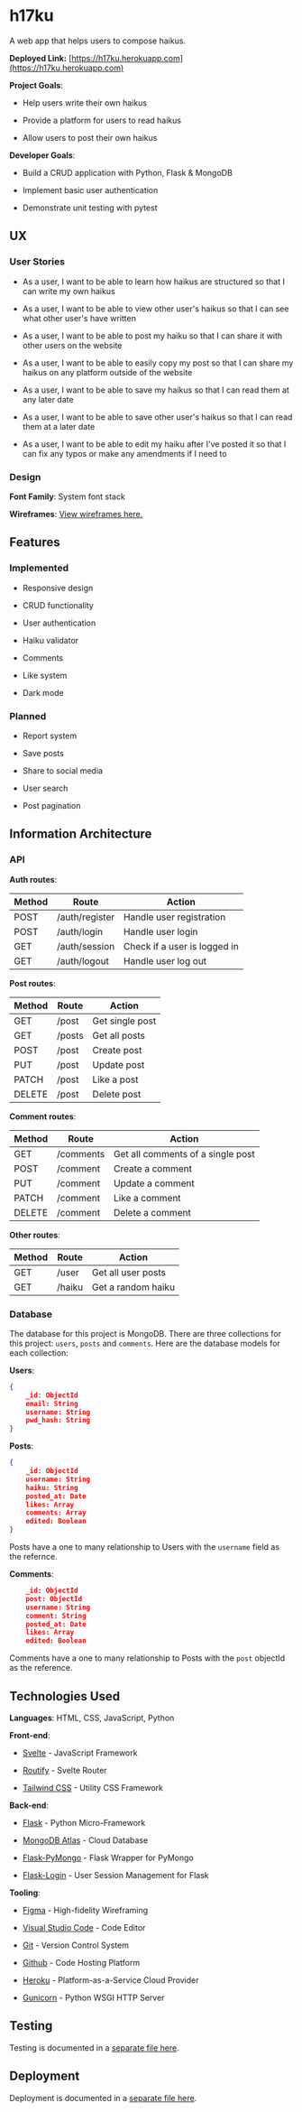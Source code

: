# h17ku

A web app that helps users to compose haikus.

**Deployed Link:** [https://h17ku.herokuapp.com](https://h17ku.herokuapp.com)

**Project Goals**:

- Help users write their own haikus

- Provide a platform for users to read haikus

- Allow users to post their own haikus

**Developer Goals**:

- Build a CRUD application with Python, Flask & MongoDB

- Implement basic user authentication

- Demonstrate unit testing with pytest

## UX

### User Stories

- As a user, I want to be able to learn how haikus are structured so that I can write my own haikus

- As a user, I want to be able to view other user's haikus so that I can see what other user's have written

- As a user, I want to be able to post my haiku so that I can share it with other users on the website

- As a user, I want to be able to easily copy my post so that I can share my haikus on any platform outside of the website

- As a user, I want to be able to save my haikus so that I can read them at any later date

- As a user, I want to be able to save other user's haikus so that I can read them at a later date

- As a user, I want to be able to edit my haiku after I've posted it so that I can fix any typos or make any amendments if I need to

### Design

**Font Family**: System font stack

**Wireframes**: [View wireframes here.](https://www.figma.com/file/U0uHd5o7MSSylybfmesyOo/haiku-help?node-id=0%3A1)

## Features

### Implemented

- Responsive design

- CRUD functionality

- User authentication

- Haiku validator

- Comments

- Like system

- Dark mode

### Planned

- Report system

- Save posts

- Share to social media

- User search

- Post pagination

## Information Architecture

### API

**Auth routes**:

| Method | Route          | Action                       |
| ------ | -------------- | ---------------------------- |
| POST   | /auth/register | Handle user registration     |
| POST   | /auth/login    | Handle user login            |
| GET    | /auth/session  | Check if a user is logged in |
| GET    | /auth/logout   | Handle user log out          |

**Post routes**:

| Method | Route  | Action          |
| ------ | ------ | --------------- |
| GET    | /post  | Get single post |
| GET    | /posts | Get all posts   |
| POST   | /post  | Create post     |
| PUT    | /post  | Update post     |
| PATCH  | /post  | Like a post     |
| DELETE | /post  | Delete post     |

**Comment routes**:

| Method | Route     | Action                            |
| ------ | --------- | --------------------------------- |
| GET    | /comments | Get all comments of a single post |
| POST   | /comment  | Create a comment                  |
| PUT    | /comment  | Update a comment                  |
| PATCH  | /comment  | Like a comment                    |
| DELETE | /comment  | Delete a comment                  |

**Other routes**:

| Method | Route  | Action             |
| ------ | ------ | ------------------ |
| GET    | /user  | Get all user posts |
| GET    | /haiku | Get a random haiku |

### Database

The database for this project is MongoDB. There are three collections for this project: `users`, `posts` and `comments`. Here are the database models for each collection:

**Users**:

```json
{
    _id: ObjectId
    email: String
    username: String
    pwd_hash: String
}
```

**Posts**:

```json
{
    _id: ObjectId
    username: String
    haiku: String
    posted_at: Date
    likes: Array
    comments: Array
    edited: Boolean
}
```

Posts have a one to many relationship to Users with the `username` field as the refernce.

**Comments**:

```json
    _id: ObjectId
    post: ObjectId
    username: String
    comment: String
    posted_at: Date
    likes: Array
    edited: Boolean
```

Comments have a one to many relationship to Posts with the `post` objectId as the reference.

## Technologies Used

**Languages**: HTML, CSS, JavaScript, Python

**Front-end**:

- [Svelte](https://svelte.dev/) - JavaScript Framework

- [Routify](https://routify.dev/) - Svelte Router

- [Tailwind CSS](https://tailwindcss.com) - Utility CSS Framework

**Back-end**:

- [Flask](https://flask.palletsprojects.com/en/2.0.x/) - Python Micro-Framework

- [MongoDB Atlas](https://mongodb.com/atlas) - Cloud Database

- [Flask-PyMongo](https://flask-pymongo.readthedocs.io/en/latest/) - Flask Wrapper for PyMongo

- [Flask-Login](https://flask-login.readthedocs.io/en/latest/) - User Session Management for Flask

**Tooling**:

- [Figma](https://www.figma.com/) - High-fidelity Wireframing

- [Visual Studio Code](https://code.visualstudio.com/) - Code Editor

- [Git](https://git-scm.com/) - Version Control System

- [Github](https://github.com/) - Code Hosting Platform

- [Heroku](https://www.heroku.com/) - Platform-as-a-Service Cloud Provider

- [Gunicorn](https://gunicorn.org/) - Python WSGI HTTP Server

## Testing

Testing is documented in a [separate file here](./docs/testing.md).

## Deployment

Deployment is documented in a [separate file here](./docs/deployment.md).
